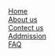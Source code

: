 <!DOCTYPE html>
<html lang="en">
<head>
    <meta charset="UTF-8">
    <meta http-equiv="X-UA-Compatible" content="IE=edge">
    <meta name="viewport" content="width=device-width, initial-scale=1.0">
    <link rel="stylesheet" href="style.css">
    <title>Document</title>
</head>

<a href="indexHome.html">Home</a>
<br>
<a href="indexAboutUs.html">About us</a>
<br>
<a href="indexContactUs.html">Contect us</a>
<br>
<a href="indexAddmission.html">Addmission</a>
<br>
<a href="indexFAQ.html">FAQ</a>
<br>


<body>
    
</body>
</html>
